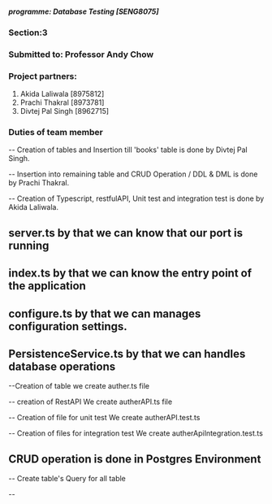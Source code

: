##### programme: Database Testing [SENG8075]

### Section:3

### Submitted to: Professor Andy Chow

### Project partners:

1. Akida Laliwala [8975812]
2. Prachi Thakral [8973781]
3. Divtej Pal Singh [8962715]

### Duties of team member

-- Creation of tables and Insertion till 'books' table is done by Divtej Pal Singh.

-- Insertion into remaining table and CRUD Operation / DDL & DML is done by Prachi Thakral.

-- Creation of Typescript, restfulAPI, Unit test and integration test is done by Akida Laliwala.

## server.ts by that we can know that our port is running
## index.ts by that we can know the entry point of the application
## configure.ts by that we can manages configuration settings.
## PersistenceService.ts by that we can handles database operations

--Creation of table
we create auther.ts file


-- creation of RestAPI
We create autherAPI.ts file


-- Creation of file for unit test
We create autherAPI.test.ts


-- Creation of files for integration test
We create autherApiIntegration.test.ts


## CRUD operation is done in  Postgres Environment

-- Create table's Query for all table

--
